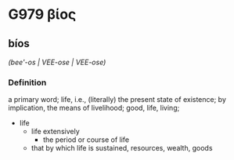 # G979 βίος

## bíos

_(bee'-os | VEE-ose | VEE-ose)_

### Definition

a primary word; life, i.e., (literally) the present state of existence; by implication, the means of livelihood; good, life, living; 

- life
  - life extensively
    - the period or course of life
  - that by which life is sustained, resources, wealth, goods
